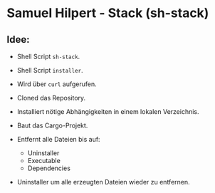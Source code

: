 # Samuel Hilpert - Stack (sh-stack)

## Idee:

- Shell Script `sh-stack`.
- Shell Script `installer`.
- Wird über `curl` aufgerufen.
- Cloned das Repository.
- Installiert nötige Abhängigkeiten in einem lokalen Verzeichnis.
- Baut das Cargo-Projekt.
- Entfernt alle Dateien bis auf:
    - Uninstaller
    - Executable
    - Dependencies

- Uninstaller um alle erzeugten Dateien wieder zu entfernen.
